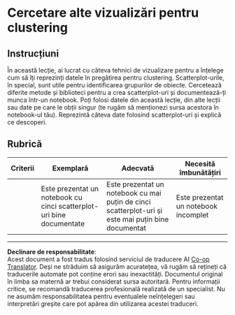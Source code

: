 <!--
CO_OP_TRANSLATOR_METADATA:
{
  "original_hash": "589fa015a5e7d9e67bd629f7d47b53de",
  "translation_date": "2025-09-05T15:45:05+00:00",
  "source_file": "5-Clustering/1-Visualize/assignment.md",
  "language_code": "ro"
}
-->
# Cercetare alte vizualizări pentru clustering

## Instrucțiuni

În această lecție, ai lucrat cu câteva tehnici de vizualizare pentru a înțelege cum să îți reprezinți datele în pregătirea pentru clustering. Scatterplot-urile, în special, sunt utile pentru identificarea grupurilor de obiecte. Cercetează diferite metode și biblioteci pentru a crea scatterplot-uri și documentează-ți munca într-un notebook. Poți folosi datele din această lecție, din alte lecții sau date pe care le obții singur (te rugăm să menționezi sursa acestora în notebook-ul tău). Reprezintă câteva date folosind scatterplot-uri și explică ce descoperi.

## Rubrică

| Criterii | Exemplară                                                      | Adecvată                                                                                 | Necesită îmbunătățiri               |
| -------- | -------------------------------------------------------------- | ---------------------------------------------------------------------------------------- | ----------------------------------- |
|          | Este prezentat un notebook cu cinci scatterplot-uri bine documentate | Este prezentat un notebook cu mai puțin de cinci scatterplot-uri și este mai puțin bine documentat | Este prezentat un notebook incomplet |

---

**Declinare de responsabilitate**:  
Acest document a fost tradus folosind serviciul de traducere AI [Co-op Translator](https://github.com/Azure/co-op-translator). Deși ne străduim să asigurăm acuratețea, vă rugăm să rețineți că traducerile automate pot conține erori sau inexactități. Documentul original în limba sa maternă ar trebui considerat sursa autoritară. Pentru informații critice, se recomandă traducerea profesională realizată de un specialist. Nu ne asumăm responsabilitatea pentru eventualele neînțelegeri sau interpretări greșite care pot apărea din utilizarea acestei traduceri.